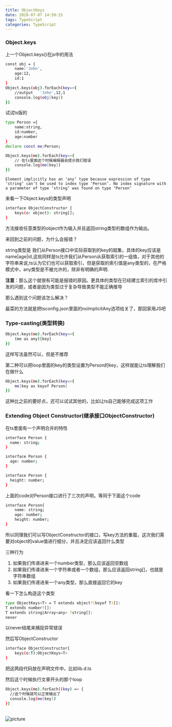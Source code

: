 ```yaml
---
title: ObjectKeys
date: 2020-07-07 14:59:15
tags: TypeScript
categories: TypeScript
---
```


### Object.keys
上一个Object.keys()在js中的用法
```bash
const obj = {
    name:'John',
    age:12,
    id:1
}
Object.keys(obj).forEach(key=>{
    //output   'John',12,1
    console.log(obj[key])
})

```

试试ts版的
```bash
type Person ={
    name:string,
    id:number,
    age:number
}
declare const me:Person;

Object.keys(me).forEach(key=>{
    // 在ts里面这个时候编辑器会提示我们错误
    console.log(me[key])
})
```
`Element implicitly has an ‘any’ type because expression of type ‘string’ can’t be used to index type ‘Person’. No index signature with a parameter of type ‘string’ was found on type ‘Person’`

来看一下Object.keys的类型声明
```bash
interface ObjectConstructor {
    keys(o: object): string[];
}
```
方法接收任意类型的object作为输入并且返回string类型的数组作为输出。

来回到之前的问题，为什么会报错？

string类型是 我们从Person接口中实际获取到的key的超集，具体的key应该是name|age|id,这些同样是ts允许我们从Person从获取索引的一组值，对于其他的字符串来说,ts认为它们也可以获取索引，但是获取的索引值是any类型的，在严格模式中，any类型是不被允许的，除非有明确的声明.

**注意**：那么这个就很有可能是报错的原因。更具体的类型在已经建立索引的库中引发的问题，或者是因为类型过于复杂导致类型不能正确推导

那么遇到这个问题该怎么解决？

最菜的方法就是把tsconfig.json里面的noImplicitAny选项给关了，那回家用JS吧

### Type-casting(类型转换)

```bash
Object.keys(me).forEach(key=>{
    (me as any)[key]
})
```
这样写法虽然可以，但是不推荐

第二种可以把loop里面的key的类型设置为Person的key，这样就能让ts理解我们在做什么
```bash
Object.keys(me).forEach(key=>{
    me[key as keyof Person]
})
```
这种比之前的要好点，还可以试试其他的，比如让ts自己能够完成这项工作

### Extending Object Constructor(继承接口ObjectConstructor)

在ts里面有一个声明合并的特性

```bash
interface Person {
  name: string;
}

interface Person {
  age: number;
}

interface Person {
  height: number;
}

```
上面的code对Person接口进行了三次的声明，等同于下面这个code
```bash
interface Person{
    name: string;
    age: number;
    height: number;
}
```

所以同理我们可以写ObjectConstructor的接口，写key方法的重载，这次我们需要对object的value值进行细分，并且决定应该返回什么类型

三种行为

1. 如果我们传递进来一个number类型，那么应该返回空数组
2. 如果我们传递进来一个字符串或者一个数组，那么应该返回string[]，也就是字符串数组
3. 如果我们传递进来一个any类型，那么直接返回它的key

看一下怎么构造这个类型
```bash
type ObjectKeys<T> = T extends object?(keyof T)[]:
T extends number?[]:
T extends string|Array<any> ?string[]:
never
```
以never结尾来捕捉异常错误

然后写ObjectConstructor
```bash
interface ObjectConstructor{
    keys(o:T):ObjectKeys<T>
}
```
把这两段代码放在声明文件中，比如lib.d.ts

然后这个时候执行文章开头的那个loop
```bash
Object.keys(me).forEach((key) => {
  //这个时候就可以正常输出了
  console.log(me[key])
})
```
</br>
<div style="overflow:hidden">
    <img src="/images/ObjectKeys/code.png" style="float:left;" 
    title="Codes" alt="picture"/>
</div>





